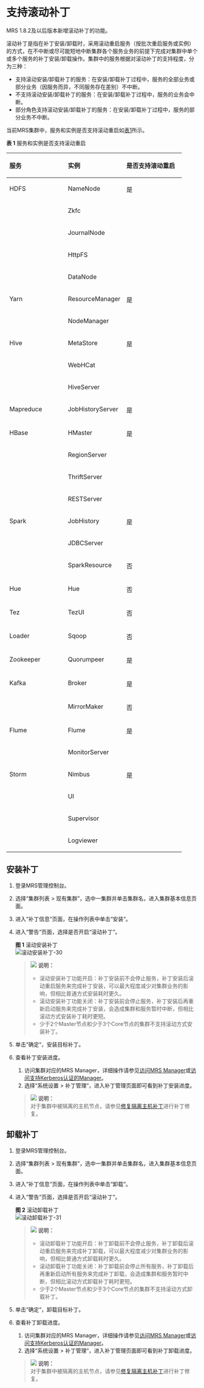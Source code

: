 # 支持滚动补丁<a name="ZH-CN_TOPIC_0174499517"></a>

MRS 1.8.2及以后版本新增滚动补丁的功能。

滚动补丁是指在补丁安装/卸载时，采用滚动重启服务（按批次重启服务或实例）的方式，在不中断或尽可能短地中断集群各个服务业务的前提下完成对集群中单个或多个服务的补丁安装/卸载操作。集群中的服务根据对滚动补丁的支持程度，分为三种：

-   支持滚动安装/卸载补丁的服务：在安装/卸载补丁过程中，服务的全部业务或部分业务（因服务而异，不同服务存在差别）不中断。
-   不支持滚动安装/卸载补丁的服务：在安装/卸载补丁过程中，服务的业务会中断。
-   部分角色支持滚动安装/卸载补丁的服务：在安装/卸载补丁过程中，服务的部分业务不中断。

当前MRS集群中，服务和实例是否支持滚动重启如[表1](#zh-cn_topic_0143479582_table054720341161)所示。

**表 1**  服务和实例是否支持滚动重启

<a name="zh-cn_topic_0143479582_table054720341161"></a>
<table><thead align="left"><tr id="zh-cn_topic_0143479582_row254710343617"><th class="cellrowborder" valign="top" width="33.33333333333333%" id="mcps1.2.4.1.1"><p id="zh-cn_topic_0143479582_p1154743412613"><a name="zh-cn_topic_0143479582_p1154743412613"></a><a name="zh-cn_topic_0143479582_p1154743412613"></a>服务</p>
</th>
<th class="cellrowborder" valign="top" width="33.33333333333333%" id="mcps1.2.4.1.2"><p id="zh-cn_topic_0143479582_p185471734868"><a name="zh-cn_topic_0143479582_p185471734868"></a><a name="zh-cn_topic_0143479582_p185471734868"></a>实例</p>
</th>
<th class="cellrowborder" valign="top" width="33.33333333333333%" id="mcps1.2.4.1.3"><p id="zh-cn_topic_0143479582_p1872382917393"><a name="zh-cn_topic_0143479582_p1872382917393"></a><a name="zh-cn_topic_0143479582_p1872382917393"></a>是否支持滚动重启</p>
</th>
</tr>
</thead>
<tbody><tr id="zh-cn_topic_0143479582_row1654716341963"><td class="cellrowborder" rowspan="5" valign="top" width="33.33333333333333%" headers="mcps1.2.4.1.1 "><p id="zh-cn_topic_0143479582_p1554713341665"><a name="zh-cn_topic_0143479582_p1554713341665"></a><a name="zh-cn_topic_0143479582_p1554713341665"></a>HDFS</p>
</td>
<td class="cellrowborder" valign="top" width="33.33333333333333%" headers="mcps1.2.4.1.2 "><p id="zh-cn_topic_0143479582_p1954711341668"><a name="zh-cn_topic_0143479582_p1954711341668"></a><a name="zh-cn_topic_0143479582_p1954711341668"></a>NameNode</p>
</td>
<td class="cellrowborder" rowspan="5" valign="top" width="33.33333333333333%" headers="mcps1.2.4.1.3 "><p id="zh-cn_topic_0143479582_p143021054112"><a name="zh-cn_topic_0143479582_p143021054112"></a><a name="zh-cn_topic_0143479582_p143021054112"></a>是</p>
</td>
</tr>
<tr id="zh-cn_topic_0143479582_row14291659103919"><td class="cellrowborder" valign="top" headers="mcps1.2.4.1.1 "><p id="zh-cn_topic_0143479582_p2249161464014"><a name="zh-cn_topic_0143479582_p2249161464014"></a><a name="zh-cn_topic_0143479582_p2249161464014"></a>Zkfc</p>
</td>
</tr>
<tr id="zh-cn_topic_0143479582_row1070911272409"><td class="cellrowborder" valign="top" headers="mcps1.2.4.1.1 "><p id="zh-cn_topic_0143479582_p270922712400"><a name="zh-cn_topic_0143479582_p270922712400"></a><a name="zh-cn_topic_0143479582_p270922712400"></a>JournalNode</p>
</td>
</tr>
<tr id="zh-cn_topic_0143479582_row1958602464011"><td class="cellrowborder" valign="top" headers="mcps1.2.4.1.1 "><p id="zh-cn_topic_0143479582_p205869246406"><a name="zh-cn_topic_0143479582_p205869246406"></a><a name="zh-cn_topic_0143479582_p205869246406"></a>HttpFS</p>
</td>
</tr>
<tr id="zh-cn_topic_0143479582_row185776644013"><td class="cellrowborder" valign="top" headers="mcps1.2.4.1.1 "><p id="zh-cn_topic_0143479582_p15771163407"><a name="zh-cn_topic_0143479582_p15771163407"></a><a name="zh-cn_topic_0143479582_p15771163407"></a>DataNode</p>
</td>
</tr>
<tr id="zh-cn_topic_0143479582_row155471334661"><td class="cellrowborder" rowspan="2" valign="top" width="33.33333333333333%" headers="mcps1.2.4.1.1 "><p id="zh-cn_topic_0143479582_p1554717341262"><a name="zh-cn_topic_0143479582_p1554717341262"></a><a name="zh-cn_topic_0143479582_p1554717341262"></a>Yarn</p>
</td>
<td class="cellrowborder" valign="top" width="33.33333333333333%" headers="mcps1.2.4.1.2 "><p id="zh-cn_topic_0143479582_p181101130281"><a name="zh-cn_topic_0143479582_p181101130281"></a><a name="zh-cn_topic_0143479582_p181101130281"></a>ResourceManager</p>
</td>
<td class="cellrowborder" rowspan="2" valign="top" width="33.33333333333333%" headers="mcps1.2.4.1.3 "><p id="zh-cn_topic_0143479582_p191971952154218"><a name="zh-cn_topic_0143479582_p191971952154218"></a><a name="zh-cn_topic_0143479582_p191971952154218"></a>是</p>
</td>
</tr>
<tr id="zh-cn_topic_0143479582_row5824641134217"><td class="cellrowborder" valign="top" headers="mcps1.2.4.1.1 "><p id="zh-cn_topic_0143479582_p1582424116427"><a name="zh-cn_topic_0143479582_p1582424116427"></a><a name="zh-cn_topic_0143479582_p1582424116427"></a>NodeManager</p>
</td>
</tr>
<tr id="zh-cn_topic_0143479582_row754811341862"><td class="cellrowborder" rowspan="3" valign="top" width="33.33333333333333%" headers="mcps1.2.4.1.1 "><p id="zh-cn_topic_0143479582_p156141727986"><a name="zh-cn_topic_0143479582_p156141727986"></a><a name="zh-cn_topic_0143479582_p156141727986"></a>Hive</p>
</td>
<td class="cellrowborder" valign="top" width="33.33333333333333%" headers="mcps1.2.4.1.2 "><p id="zh-cn_topic_0143479582_p061118273815"><a name="zh-cn_topic_0143479582_p061118273815"></a><a name="zh-cn_topic_0143479582_p061118273815"></a>MetaStore</p>
</td>
<td class="cellrowborder" rowspan="3" valign="top" width="33.33333333333333%" headers="mcps1.2.4.1.3 "><p id="zh-cn_topic_0143479582_p573472211437"><a name="zh-cn_topic_0143479582_p573472211437"></a><a name="zh-cn_topic_0143479582_p573472211437"></a>是</p>
</td>
</tr>
<tr id="zh-cn_topic_0143479582_row15685142164319"><td class="cellrowborder" valign="top" headers="mcps1.2.4.1.1 "><p id="zh-cn_topic_0143479582_p66851925432"><a name="zh-cn_topic_0143479582_p66851925432"></a><a name="zh-cn_topic_0143479582_p66851925432"></a>WebHCat</p>
</td>
</tr>
<tr id="zh-cn_topic_0143479582_row199312513433"><td class="cellrowborder" valign="top" headers="mcps1.2.4.1.1 "><p id="zh-cn_topic_0143479582_p119311594310"><a name="zh-cn_topic_0143479582_p119311594310"></a><a name="zh-cn_topic_0143479582_p119311594310"></a>HiveServer</p>
</td>
</tr>
<tr id="zh-cn_topic_0143479582_row195487341161"><td class="cellrowborder" valign="top" width="33.33333333333333%" headers="mcps1.2.4.1.1 "><p id="zh-cn_topic_0143479582_p65481434865"><a name="zh-cn_topic_0143479582_p65481434865"></a><a name="zh-cn_topic_0143479582_p65481434865"></a>Mapreduce</p>
</td>
<td class="cellrowborder" valign="top" width="33.33333333333333%" headers="mcps1.2.4.1.2 "><p id="zh-cn_topic_0143479582_p1548143419618"><a name="zh-cn_topic_0143479582_p1548143419618"></a><a name="zh-cn_topic_0143479582_p1548143419618"></a>JobHistoryServer</p>
</td>
<td class="cellrowborder" valign="top" width="33.33333333333333%" headers="mcps1.2.4.1.3 "><p id="zh-cn_topic_0143479582_p5724829173914"><a name="zh-cn_topic_0143479582_p5724829173914"></a><a name="zh-cn_topic_0143479582_p5724829173914"></a>是</p>
</td>
</tr>
<tr id="zh-cn_topic_0143479582_row33934131017"><td class="cellrowborder" rowspan="4" valign="top" width="33.33333333333333%" headers="mcps1.2.4.1.1 "><p id="zh-cn_topic_0143479582_p6417431019"><a name="zh-cn_topic_0143479582_p6417431019"></a><a name="zh-cn_topic_0143479582_p6417431019"></a>HBase</p>
</td>
<td class="cellrowborder" valign="top" width="33.33333333333333%" headers="mcps1.2.4.1.2 "><p id="zh-cn_topic_0143479582_p84112413103"><a name="zh-cn_topic_0143479582_p84112413103"></a><a name="zh-cn_topic_0143479582_p84112413103"></a>HMaster</p>
</td>
<td class="cellrowborder" rowspan="4" valign="top" width="33.33333333333333%" headers="mcps1.2.4.1.3 "><p id="zh-cn_topic_0143479582_p974311144449"><a name="zh-cn_topic_0143479582_p974311144449"></a><a name="zh-cn_topic_0143479582_p974311144449"></a>是</p>
</td>
</tr>
<tr id="zh-cn_topic_0143479582_row1179414611437"><td class="cellrowborder" valign="top" headers="mcps1.2.4.1.1 "><p id="zh-cn_topic_0143479582_p2794146204316"><a name="zh-cn_topic_0143479582_p2794146204316"></a><a name="zh-cn_topic_0143479582_p2794146204316"></a>RegionServer</p>
</td>
</tr>
<tr id="zh-cn_topic_0143479582_row17566174414318"><td class="cellrowborder" valign="top" headers="mcps1.2.4.1.1 "><p id="zh-cn_topic_0143479582_p7566194411437"><a name="zh-cn_topic_0143479582_p7566194411437"></a><a name="zh-cn_topic_0143479582_p7566194411437"></a>ThriftServer</p>
</td>
</tr>
<tr id="zh-cn_topic_0143479582_row73132421434"><td class="cellrowborder" valign="top" headers="mcps1.2.4.1.1 "><p id="zh-cn_topic_0143479582_p10313124244311"><a name="zh-cn_topic_0143479582_p10313124244311"></a><a name="zh-cn_topic_0143479582_p10313124244311"></a>RESTServer</p>
</td>
</tr>
<tr id="zh-cn_topic_0143479582_row145652086106"><td class="cellrowborder" rowspan="3" valign="top" width="33.33333333333333%" headers="mcps1.2.4.1.1 "><p id="zh-cn_topic_0143479582_p2056520821011"><a name="zh-cn_topic_0143479582_p2056520821011"></a><a name="zh-cn_topic_0143479582_p2056520821011"></a>Spark</p>
</td>
<td class="cellrowborder" valign="top" width="33.33333333333333%" headers="mcps1.2.4.1.2 "><p id="zh-cn_topic_0143479582_p15655820106"><a name="zh-cn_topic_0143479582_p15655820106"></a><a name="zh-cn_topic_0143479582_p15655820106"></a>JobHistory</p>
</td>
<td class="cellrowborder" rowspan="2" valign="top" width="33.33333333333333%" headers="mcps1.2.4.1.3 "><p id="zh-cn_topic_0143479582_p9445143974417"><a name="zh-cn_topic_0143479582_p9445143974417"></a><a name="zh-cn_topic_0143479582_p9445143974417"></a>是</p>
</td>
</tr>
<tr id="zh-cn_topic_0143479582_row85710234447"><td class="cellrowborder" valign="top" headers="mcps1.2.4.1.1 "><p id="zh-cn_topic_0143479582_p35912235440"><a name="zh-cn_topic_0143479582_p35912235440"></a><a name="zh-cn_topic_0143479582_p35912235440"></a>JDBCServer</p>
</td>
</tr>
<tr id="zh-cn_topic_0143479582_row12947172010443"><td class="cellrowborder" valign="top" headers="mcps1.2.4.1.1 "><p id="zh-cn_topic_0143479582_p109471201446"><a name="zh-cn_topic_0143479582_p109471201446"></a><a name="zh-cn_topic_0143479582_p109471201446"></a>SparkResource</p>
</td>
<td class="cellrowborder" valign="top" headers="mcps1.2.4.1.2 "><p id="zh-cn_topic_0143479582_p19470201449"><a name="zh-cn_topic_0143479582_p19470201449"></a><a name="zh-cn_topic_0143479582_p19470201449"></a>否</p>
</td>
</tr>
<tr id="zh-cn_topic_0143479582_row112153423415"><td class="cellrowborder" valign="top" width="33.33333333333333%" headers="mcps1.2.4.1.1 "><p id="zh-cn_topic_0143479582_p951410502419"><a name="zh-cn_topic_0143479582_p951410502419"></a><a name="zh-cn_topic_0143479582_p951410502419"></a>Hue</p>
</td>
<td class="cellrowborder" valign="top" width="33.33333333333333%" headers="mcps1.2.4.1.2 "><p id="zh-cn_topic_0143479582_p175177505417"><a name="zh-cn_topic_0143479582_p175177505417"></a><a name="zh-cn_topic_0143479582_p175177505417"></a>Hue</p>
</td>
<td class="cellrowborder" valign="top" width="33.33333333333333%" headers="mcps1.2.4.1.3 "><p id="zh-cn_topic_0143479582_p1221524214116"><a name="zh-cn_topic_0143479582_p1221524214116"></a><a name="zh-cn_topic_0143479582_p1221524214116"></a>否</p>
</td>
</tr>
<tr id="zh-cn_topic_0143479582_row42663354620"><td class="cellrowborder" valign="top" width="33.33333333333333%" headers="mcps1.2.4.1.1 "><p id="zh-cn_topic_0143479582_p82713315461"><a name="zh-cn_topic_0143479582_p82713315461"></a><a name="zh-cn_topic_0143479582_p82713315461"></a>Tez</p>
</td>
<td class="cellrowborder" valign="top" width="33.33333333333333%" headers="mcps1.2.4.1.2 "><p id="zh-cn_topic_0143479582_p1827133144613"><a name="zh-cn_topic_0143479582_p1827133144613"></a><a name="zh-cn_topic_0143479582_p1827133144613"></a>TezUI</p>
</td>
<td class="cellrowborder" valign="top" width="33.33333333333333%" headers="mcps1.2.4.1.3 "><p id="zh-cn_topic_0143479582_p102753318469"><a name="zh-cn_topic_0143479582_p102753318469"></a><a name="zh-cn_topic_0143479582_p102753318469"></a>否</p>
</td>
</tr>
<tr id="zh-cn_topic_0143479582_row51061153174119"><td class="cellrowborder" valign="top" width="33.33333333333333%" headers="mcps1.2.4.1.1 "><p id="zh-cn_topic_0143479582_p17962115914112"><a name="zh-cn_topic_0143479582_p17962115914112"></a><a name="zh-cn_topic_0143479582_p17962115914112"></a>Loader</p>
</td>
<td class="cellrowborder" valign="top" width="33.33333333333333%" headers="mcps1.2.4.1.2 "><p id="zh-cn_topic_0143479582_p1496355954116"><a name="zh-cn_topic_0143479582_p1496355954116"></a><a name="zh-cn_topic_0143479582_p1496355954116"></a>Sqoop</p>
</td>
<td class="cellrowborder" valign="top" width="33.33333333333333%" headers="mcps1.2.4.1.3 "><p id="zh-cn_topic_0143479582_p1810617536419"><a name="zh-cn_topic_0143479582_p1810617536419"></a><a name="zh-cn_topic_0143479582_p1810617536419"></a>否</p>
</td>
</tr>
<tr id="zh-cn_topic_0143479582_row522861311019"><td class="cellrowborder" valign="top" width="33.33333333333333%" headers="mcps1.2.4.1.1 "><p id="zh-cn_topic_0143479582_p8228613131010"><a name="zh-cn_topic_0143479582_p8228613131010"></a><a name="zh-cn_topic_0143479582_p8228613131010"></a>Zookeeper</p>
</td>
<td class="cellrowborder" valign="top" width="33.33333333333333%" headers="mcps1.2.4.1.2 "><p id="zh-cn_topic_0143479582_p19228213191020"><a name="zh-cn_topic_0143479582_p19228213191020"></a><a name="zh-cn_topic_0143479582_p19228213191020"></a>Quorumpeer</p>
</td>
<td class="cellrowborder" valign="top" width="33.33333333333333%" headers="mcps1.2.4.1.3 "><p id="zh-cn_topic_0143479582_p57240293391"><a name="zh-cn_topic_0143479582_p57240293391"></a><a name="zh-cn_topic_0143479582_p57240293391"></a>是</p>
</td>
</tr>
<tr id="zh-cn_topic_0143479582_row19750194111013"><td class="cellrowborder" rowspan="2" valign="top" width="33.33333333333333%" headers="mcps1.2.4.1.1 "><p id="zh-cn_topic_0143479582_p145494311122"><a name="zh-cn_topic_0143479582_p145494311122"></a><a name="zh-cn_topic_0143479582_p145494311122"></a>Kafka</p>
</td>
<td class="cellrowborder" valign="top" width="33.33333333333333%" headers="mcps1.2.4.1.2 "><p id="zh-cn_topic_0143479582_p1475034131013"><a name="zh-cn_topic_0143479582_p1475034131013"></a><a name="zh-cn_topic_0143479582_p1475034131013"></a>Broker</p>
</td>
<td class="cellrowborder" valign="top" width="33.33333333333333%" headers="mcps1.2.4.1.3 "><p id="zh-cn_topic_0143479582_p572412919398"><a name="zh-cn_topic_0143479582_p572412919398"></a><a name="zh-cn_topic_0143479582_p572412919398"></a>是</p>
</td>
</tr>
<tr id="zh-cn_topic_0143479582_row616512616458"><td class="cellrowborder" valign="top" headers="mcps1.2.4.1.1 "><p id="zh-cn_topic_0143479582_p19165186184512"><a name="zh-cn_topic_0143479582_p19165186184512"></a><a name="zh-cn_topic_0143479582_p19165186184512"></a>MirrorMaker</p>
</td>
<td class="cellrowborder" valign="top" headers="mcps1.2.4.1.2 "><p id="zh-cn_topic_0143479582_p316518610456"><a name="zh-cn_topic_0143479582_p316518610456"></a><a name="zh-cn_topic_0143479582_p316518610456"></a>否</p>
</td>
</tr>
<tr id="zh-cn_topic_0143479582_row3834738121012"><td class="cellrowborder" rowspan="2" valign="top" width="33.33333333333333%" headers="mcps1.2.4.1.1 "><p id="zh-cn_topic_0143479582_p75454331210"><a name="zh-cn_topic_0143479582_p75454331210"></a><a name="zh-cn_topic_0143479582_p75454331210"></a>Flume</p>
</td>
<td class="cellrowborder" valign="top" width="33.33333333333333%" headers="mcps1.2.4.1.2 "><p id="zh-cn_topic_0143479582_p19834163811011"><a name="zh-cn_topic_0143479582_p19834163811011"></a><a name="zh-cn_topic_0143479582_p19834163811011"></a>Flume</p>
</td>
<td class="cellrowborder" rowspan="2" valign="top" width="33.33333333333333%" headers="mcps1.2.4.1.3 "><p id="zh-cn_topic_0143479582_p1858732810452"><a name="zh-cn_topic_0143479582_p1858732810452"></a><a name="zh-cn_topic_0143479582_p1858732810452"></a>是</p>
</td>
</tr>
<tr id="zh-cn_topic_0143479582_row179322024519"><td class="cellrowborder" valign="top" headers="mcps1.2.4.1.1 "><p id="zh-cn_topic_0143479582_p37931320144517"><a name="zh-cn_topic_0143479582_p37931320144517"></a><a name="zh-cn_topic_0143479582_p37931320144517"></a>MonitorServer</p>
</td>
</tr>
<tr id="zh-cn_topic_0143479582_row0423535131019"><td class="cellrowborder" rowspan="4" valign="top" width="33.33333333333333%" headers="mcps1.2.4.1.1 "><p id="zh-cn_topic_0143479582_p1354154310122"><a name="zh-cn_topic_0143479582_p1354154310122"></a><a name="zh-cn_topic_0143479582_p1354154310122"></a>Storm</p>
</td>
<td class="cellrowborder" valign="top" width="33.33333333333333%" headers="mcps1.2.4.1.2 "><p id="zh-cn_topic_0143479582_p16424193520106"><a name="zh-cn_topic_0143479582_p16424193520106"></a><a name="zh-cn_topic_0143479582_p16424193520106"></a>Nimbus</p>
</td>
<td class="cellrowborder" rowspan="4" valign="top" width="33.33333333333333%" headers="mcps1.2.4.1.3 "><p id="zh-cn_topic_0143479582_p69901611104619"><a name="zh-cn_topic_0143479582_p69901611104619"></a><a name="zh-cn_topic_0143479582_p69901611104619"></a>是</p>
</td>
</tr>
<tr id="zh-cn_topic_0143479582_row8537042154519"><td class="cellrowborder" valign="top" headers="mcps1.2.4.1.1 "><p id="zh-cn_topic_0143479582_p1953816425455"><a name="zh-cn_topic_0143479582_p1953816425455"></a><a name="zh-cn_topic_0143479582_p1953816425455"></a>UI</p>
</td>
</tr>
<tr id="zh-cn_topic_0143479582_row429754434517"><td class="cellrowborder" valign="top" headers="mcps1.2.4.1.1 "><p id="zh-cn_topic_0143479582_p12298244144515"><a name="zh-cn_topic_0143479582_p12298244144515"></a><a name="zh-cn_topic_0143479582_p12298244144515"></a>Supervisor</p>
</td>
</tr>
<tr id="zh-cn_topic_0143479582_row11276134074514"><td class="cellrowborder" valign="top" headers="mcps1.2.4.1.1 "><p id="zh-cn_topic_0143479582_p192761540184512"><a name="zh-cn_topic_0143479582_p192761540184512"></a><a name="zh-cn_topic_0143479582_p192761540184512"></a>Logviewer</p>
</td>
</tr>
</tbody>
</table>

## 安装补丁<a name="zh-cn_topic_0143479582_section10866317102910"></a>

1.  登录MRS管理控制台。
2.  选择“集群列表 \> 现有集群”，选中一集群并单击集群名，进入集群基本信息页面。
3.  进入“补丁信息“页面，在操作列表中单击“安装“。
4.  进入“警告“页面，选择是否开启“滚动补丁“。

    **图 1**  滚动安装补丁<a name="zh-cn_topic_0143479582_fig204051313919"></a>  
    ![](figures/滚动安装补丁-30.png "滚动安装补丁-30")

    >![](public_sys-resources/icon-note.gif) **说明：**   
    >-   滚动安装补丁功能开启：补丁安装前不会停止服务，补丁安装后滚动重启服务来完成补丁安装，可以最大程度减少对集群业务的影响，但相比普通方式安装耗时更久。  
    >-   滚动安装补丁功能关闭：补丁安装前会停止服务，补丁安装后再重新启动服务来完成补丁安装，会造成集群和服务暂时中断，但相比滚动方式安装补丁耗时更短。  
    >-   少于2个Master节点和少于3个Core节点的集群不支持滚动方式安装补丁。  

5.  单击“确定“，安装目标补丁。
6.  查看补丁安装进度。

    1.  访问集群对应的MRS Manager，详细操作请参见[访问MRS Manager](访问MRS-Manager.md)或[访问支持Kerberos认证的Manager](访问支持Kerberos认证的Manager.md)。
    2.  选择“系统设置 \> 补丁管理“，进入补丁管理页面即可看到补丁安装进度。

    >![](public_sys-resources/icon-note.gif) **说明：**   
    >对于集群中被隔离的主机节点，请参见[修复隔离主机补丁](修复隔离主机补丁-189.md#ZH-CN_TOPIC_0174499518)进行补丁修复。  


## 卸载补丁<a name="zh-cn_topic_0143479582_section138676177298"></a>

1.  登录MRS管理控制台。
2.  选择“集群列表 \> 现有集群”，选中一集群并单击集群名，进入集群基本信息页面。
3.  进入“补丁信息“页面，在操作列表中单击“卸载“。
4.  进入“警告“页面，选择是否开启“滚动补丁“。

    **图 2**  滚动卸载补丁<a name="zh-cn_topic_0143479582_fig13129331184410"></a>  
    ![](figures/滚动卸载补丁-31.png "滚动卸载补丁-31")

    >![](public_sys-resources/icon-note.gif) **说明：**   
    >-   滚动卸载补丁功能开启：补丁卸载前不会停止服务，补丁卸载后滚动重启服务来完成补丁卸载，可以最大程度减少对集群业务的影响，但相比普通方式卸载耗时更久。  
    >-   滚动卸载补丁功能关闭：补丁卸载前会停止所有服务，补丁卸载后再重新启动所有服务来完成补丁卸载，会造成集群和服务暂时中断，但相比滚动方式卸载补丁耗时更短。  
    >-   少于2个Master节点和少于3个Core节点的集群不支持滚动方式卸载补丁。  

5.  单击“确定“，卸载目标补丁。
6.  查看补丁卸载进度。

    1.  访问集群对应的MRS Manager，详细操作请参见[访问MRS Manager](访问MRS-Manager.md)或[访问支持Kerberos认证的Manager](访问支持Kerberos认证的Manager.md)。
    2.  选择“系统设置 \> 补丁管理“，进入补丁管理页面即可看到补丁卸载进度。

    >![](public_sys-resources/icon-note.gif) **说明：**   
    >对于集群中被隔离的主机节点，请参见[修复隔离主机补丁](修复隔离主机补丁-189.md#ZH-CN_TOPIC_0174499518)进行补丁修复。  


